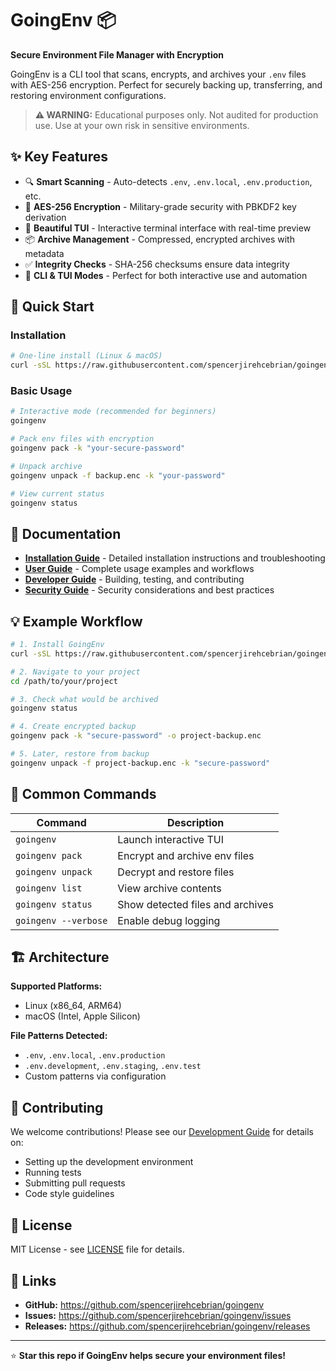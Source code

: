 # GoingEnv 📦

**Secure Environment File Manager with Encryption**

GoingEnv is a CLI tool that scans, encrypts, and archives your `.env` files with AES-256 encryption. Perfect for securely backing up, transferring, and restoring environment configurations.

> **⚠️ WARNING:** Educational purposes only. Not audited for production use. Use at your own risk in sensitive environments.

## ✨ Key Features

- 🔍 **Smart Scanning** - Auto-detects `.env`, `.env.local`, `.env.production`, etc.
- 🔐 **AES-256 Encryption** - Military-grade security with PBKDF2 key derivation
- 🎨 **Beautiful TUI** - Interactive terminal interface with real-time preview
- 📦 **Archive Management** - Compressed, encrypted archives with metadata
- ✅ **Integrity Checks** - SHA-256 checksums ensure data integrity
- 🚀 **CLI & TUI Modes** - Perfect for both interactive use and automation

## 🚀 Quick Start

### Installation
```bash
# One-line install (Linux & macOS)
curl -sSL https://raw.githubusercontent.com/spencerjirehcebrian/goingenv/main/install.sh | bash
```

### Basic Usage
```bash
# Interactive mode (recommended for beginners)
goingenv

# Pack env files with encryption
goingenv pack -k "your-secure-password"

# Unpack archive
goingenv unpack -f backup.enc -k "your-password"

# View current status
goingenv status
```

## 📖 Documentation

- **[Installation Guide](INSTALL.md)** - Detailed installation instructions and troubleshooting
- **[User Guide](USAGE.md)** - Complete usage examples and workflows
- **[Developer Guide](DEVELOPMENT.md)** - Building, testing, and contributing
- **[Security Guide](SECURITY.md)** - Security considerations and best practices

## 💡 Example Workflow

```bash
# 1. Install GoingEnv
curl -sSL https://raw.githubusercontent.com/spencerjirehcebrian/goingenv/main/install.sh | bash

# 2. Navigate to your project
cd /path/to/your/project

# 3. Check what would be archived
goingenv status

# 4. Create encrypted backup
goingenv pack -k "secure-password" -o project-backup.enc

# 5. Later, restore from backup
goingenv unpack -f project-backup.enc -k "secure-password"
```

## 🔧 Common Commands

| Command | Description |
|---------|-------------|
| `goingenv` | Launch interactive TUI |
| `goingenv pack` | Encrypt and archive env files |
| `goingenv unpack` | Decrypt and restore files |
| `goingenv list` | View archive contents |
| `goingenv status` | Show detected files and archives |
| `goingenv --verbose` | Enable debug logging |

## 🏗️ Architecture

**Supported Platforms:**
- Linux (x86_64, ARM64)
- macOS (Intel, Apple Silicon)

**File Patterns Detected:**
- `.env`, `.env.local`, `.env.production`
- `.env.development`, `.env.staging`, `.env.test`
- Custom patterns via configuration

## 🤝 Contributing

We welcome contributions! Please see our [Development Guide](DEVELOPMENT.md) for details on:
- Setting up the development environment
- Running tests
- Submitting pull requests
- Code style guidelines

## 📄 License

MIT License - see [LICENSE](LICENSE) file for details.

## 🔗 Links

- **GitHub:** https://github.com/spencerjirehcebrian/goingenv
- **Issues:** https://github.com/spencerjirehcebrian/goingenv/issues
- **Releases:** https://github.com/spencerjirehcebrian/goingenv/releases

---

⭐ **Star this repo if GoingEnv helps secure your environment files!**